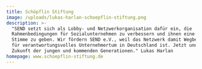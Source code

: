 ```yaml
---
title: Schöpflin Stiftung
image: /uploads/lukas-harlan-schoepflin-stiftung.png
description: >-
  "SEND setzt sich als Lobby- und Netzwerkorganisation dafür ein, die
  Rahmenbedingungen für Sozialunternehmen zu verbessern und ihnen eine lautere
  Stimme zu geben. Wir fördern SEND e.V., weil das Netzwerk damit Wegbereiter
  für verantwortungsvolles Unternehmertum in Deutschland ist. Jetzt und für die
  Zukunft der jungen und kommenden Generationen." Lukas Harlan
homepage: www.schoepflin-stiftung.de
---
```

